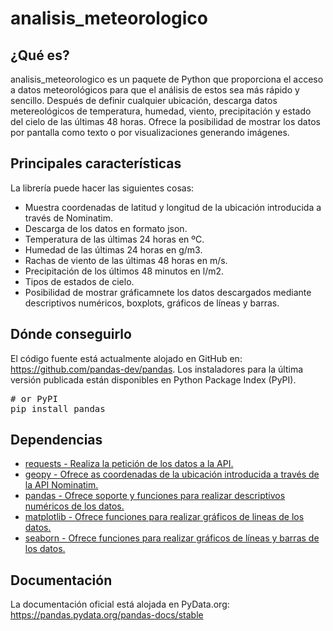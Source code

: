 # analisis_meteorologico

## ¿Qué es?
analisis_meteorologico es un paquete de Python que proporciona el acceso a datos meteorológicos para que el análisis de estos sea más rápido y sencillo. Después de definir cualquier ubicación, descarga datos metereológicos de temperatura, humedad, viento, precipitación y estado del cielo de las últimas 48 horas. Ofrece la posibilidad de mostrar los datos por pantalla como texto o por visualizaciones generando imágenes.     


## Principales características
La librería puede hacer las siguientes cosas:
* Muestra coordenadas de latitud y longitud de la ubicación introducida a través de Nominatim.
* Descarga de los datos en formato json.
* Temperatura de las últimas 24 horas en ºC.
* Humedad de las últimas 24 horas en g/m3.
* Rachas de viento de las últimas 48 horas en m/s.
* Precipitación de los últimos 48 minutos en l/m2.
* Tipos de estados de cielo.
* Posibilidad de mostrar gráficamnete los datos descargados mediante descriptivos numéricos, boxplots, gráficos de líneas y barras.

## Dónde conseguirlo
El código fuente está actualmente alojado en GitHub en: https://github.com/pandas-dev/pandas.
Los instaladores para la última versión publicada están disponibles en Python Package Index (PyPI).
<div class="highlight highlight-source-shell notranslate position-relative overflow-auto" dir="auto" data-snippet-clipboard-copy-content="# or PyPI
pip install pandas"><pre><span class="pl-c"><span class="pl-c">#</span> or PyPI</span>
pip install pandas</pre></div>

## Dependencias
* <a href="[url](https://pypi.org/project/requests/)">requests - Realiza la petición de los datos a la API.</a>
* <a href="[url](https://geopy.readthedocs.io/en/stable/)">geopy - Ofrece as coordenadas de la ubicación introducida a través de la API Nominatim.</a>
* <a href="[url](https://pypi.org/project/pandas/)">pandas - Ofrece soporte y funciones para realizar descriptivos numéricos de los datos.</a>
* <a href="[url](https://matplotlib.org/)">matplotlib - Ofrece funciones para realizar gráficos de lineas de los datos. </a>
* <a href="[url](https://seaborn.pydata.org/)">seaborn - Ofrece funciones para realizar gráficos de líneas y barras de los datos.</a>

## Documentación
La documentación oficial está alojada en PyData.org: https://pandas.pydata.org/pandas-docs/stable

